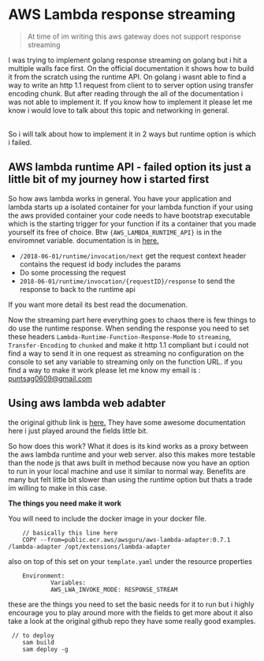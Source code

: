 # AWS Lambda response streaming

> At time of im writing this aws gateway does not support response streaming

I was trying to implement golang response streaming on golang but i hit a multiple walls face first. On the official documentation it shows how to build it from the scratch using the runtime API. On golang i wasnt able to find a way to write an http 1.1 request from client to to server option using transfer encoding chunk. But after reading through the all of the documentation i was not able to implement it. If you know how to implement it please let me know i would love to talk about this topic and networking in general.

<br>
 So i will talk about how to implement it in 2 ways but runtime option is which i failed.

## AWS lambda runtime API - failed option its just a little bit of my journey how i started first

So how aws lambda works in general. You have your application and lambda starts up a isolated container for your lambda function if your using the aws provided container your code needs to have bootstrap executable which is the starting trigger for your function if its a container that you made yourself its free of choice. Btw `{AWS_LAMBDA_RUNTIME_API}` is in the enviromnet variable. documentation is in [here.](https://docs.aws.amazon.com/lambda/latest/dg/runtimes-api.html) <br>

- `/2018-06-01/runtime/invocation/next` get the request context header contains the request id body includes the params
- Do some processing the request
- `2018-06-01/runtime/invocation/{requestID}/response` to send the response to back to the runtime api

If you want more detail its best read the documenation.<br>

Now the streaming part here everything goes to chaos there is few things to do use the runtime response.
When sending the response you need to set these headers `Lambda-Runtime-Function-Response-Mode` to `streaming`, `Transfer-Encoding` to `chunked` and make it http 1.1 compliant but i could not find a way to send it in one request as streaming no configuration on the console to set any variable to streaming only on the function URL. if you find a way to make it work please let me know my email is : puntsag0609@gmail.com

## Using aws lambda web adabter

the original github link is [here.](https://github.com/awslabs/aws-lambda-web-adapter) They have some awesome documentation here i just played around the fields little bit. <br>

So how does this work? What it does is its kind works as a proxy between the aws lambda runtime and your web server. also this makes more testable than the node js that aws built in method because now you have an option to run in your local machine and use it similar to normal way. Benefits are many but felt little bit slower than using the runtime option but thats a trade im willing to make in this case. <br>

**The things you need make it work**

You will need to include the docker image in your docker file.

```
    // basically this line here
    COPY --from=public.ecr.aws/awsguru/aws-lambda-adapter:0.7.1 /lambda-adapter /opt/extensions/lambda-adapter
```

also on top of this set on your `template.yaml` under the resource properties

```
    Environment:
            Variables:
            AWS_LWA_INVOKE_MODE: RESPONSE_STREAM
```

these are the things you need to set the basic needs for it to run but i highly encourage you to play around more with the fields to get more about it also take a look at the original github repo they have some really good examples.

```
 // to deploy
    sam build
    sam deploy -g

```
